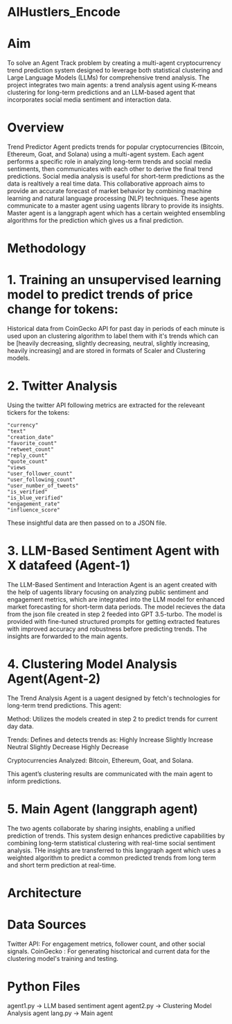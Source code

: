 # AIHustlers_Encode

# Aim

To solve an Agent Track problem by creating a multi-agent cryptocurrency trend prediction system designed to leverage both statistical clustering and Large Language Models (LLMs) for comprehensive trend analysis. The project integrates two main agents: a trend analysis agent using K-means clustering for long-term predictions and an LLM-based agent that incorporates social media sentiment and interaction data.

# Overview

Trend Predictor Agent predicts trends for popular cryptocurrencies (Bitcoin, Ethereum, Goat, and Solana) using a multi-agent system. Each agent performs a specific role in analyzing long-term trends and social media sentiments, then communicates with each other to derive the final trend predictions. Social media analysis is useful for short-term predictions as the data is realtively a real time data. This collaborative approach aims to provide an accurate forecast of market behavior by combining machine learning and natural language processing (NLP) techniques. These agents communicate to a master agent using uagents library to provide its insights. Master agent is a langgraph agent which has a certain weighted ensembling algorithms for the prediction which gives us a final prediction.

# Methodology

# 1. Training an unsupervised learning model to predict trends of price change for tokens:

  Historical data from CoinGecko API for past day in periods of each minute is used upon an clustering algorithm to label them with it's trends which can be \[heavily decreasing, slightly decreasing, neutral, slightly increasing, heavily increasing\] and are stored in formats of Scaler and Clustering models.

# 2. Twitter Analysis
Using the twitter API following metrics are extracted for the releveant tickers for the tokens:

    "currency"
    "text"
    "creation_date"
    "favorite_count"
    "retweet_count"
    "reply_count"
    "quote_count"
    "views
    "user_follower_count"
    "user_following_count"
    "user_number_of_tweets"
    "is_verified"
    "is_blue_verified"
    "engagement_rate"
    "influence_score"

  These insightful data are then passed on to a JSON file.

# 3. LLM-Based Sentiment Agent with X datafeed (Agent-1)

The LLM-Based Sentiment and Interaction Agent is an agent created with the help of uagents library focusing on analyzing public sentiment and engagement metrics, which are integrated into the LLM model for enhanced market forecasting for short-term data periods. The model recieves the data from the json file created in step 2 feeded into GPT 3.5-turbo.
The model is provided with fine-tuned structured prompts for getting extracted features with improved accuracy and robustness before predicting trends. 
The insights are forwarded to the main agents.

# 4. Clustering Model Analysis Agent(Agent-2)

The Trend Analysis Agent is a uagent designed by fetch's technologies for long-term trend predictions. This agent:

Method: Utilizes the models created in step 2 to predict trends for current day data.

Trends: Defines and detects trends as:
Highly Increase
Slightly Increase
Neutral
Slightly Decrease
Highly Decrease

Cryptocurrencies Analyzed: Bitcoin, Ethereum, Goat, and Solana.

This agent’s clustering results are communicated with the main agent to inform predictions.

# 5. Main Agent (langgraph agent)
The two agents collaborate by sharing insights, enabling a unified prediction of trends. This system design enhances predictive capabilities by combining long-term statistical clustering with real-time social sentiment analysis. THe insights are transferred to this langgraph agent which uses a weighted algorithm to predict a common predicted trends from long term and short term prediction at real-time.

# Architecture


# Data Sources

Twitter API: For engagement metrics, follower count, and other social signals.
CoinGecko : For generating hisctorical and current data for the clustering model's training and testing.

# Python Files

agent1.py -> LLM based sentiment agent
agent2.py -> Clustering Model Analysis agent
lang.py -> Main agent
